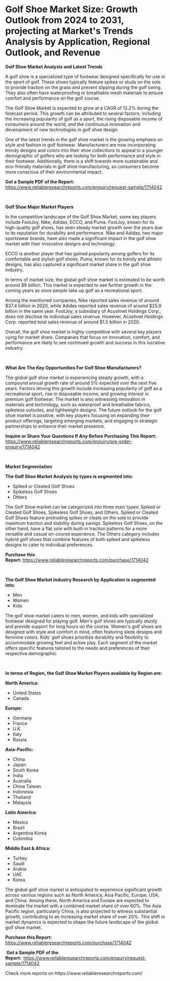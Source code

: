 <p><h1>Golf Shoe Market Size: Growth Outlook from 2024 to 2031, projecting at Market's Trends Analysis by Application, Regional Outlook, and Revenue</h1></p><p><strong>Golf Shoe Market Analysis and Latest Trends</strong></p>
<p><p>A golf shoe is a specialized type of footwear designed specifically for use in the sport of golf. These shoes typically feature spikes or studs on the sole to provide traction on the grass and prevent slipping during the golf swing. They also often have waterproofing or breathable mesh materials to ensure comfort and performance on the golf course.</p><p>The Golf Shoe Market is expected to grow at a CAGR of 12.2% during the forecast period. This growth can be attributed to several factors, including the increasing popularity of golf as a sport, the rising disposable income of consumers around the world, and the continuous innovation and development of new technologies in golf shoe design.</p><p>One of the latest trends in the golf shoe market is the growing emphasis on style and fashion in golf footwear. Manufacturers are now incorporating trendy designs and colors into their shoe collections to appeal to a younger demographic of golfers who are looking for both performance and style in their footwear. Additionally, there is a shift towards more sustainable and eco-friendly materials in golf shoe manufacturing, as consumers become more conscious of their environmental impact.</p></p>
<p><strong>Get a Sample PDF of the Report:&nbsp;</strong> <a href="https://www.reliableresearchreports.com/enquiry/request-sample/1714042">https://www.reliableresearchreports.com/enquiry/request-sample/1714042</a></p>
<p>&nbsp;</p>
<p><strong>Golf Shoe Major Market Players</strong></p>
<p><p>In the competitive landscape of the Golf Shoe Market, some key players include FootJoy, Nike, Adidas, ECCO, and Puma. FootJoy, known for its high-quality golf shoes, has seen steady market growth over the years due to its reputation for durability and performance. Nike and Adidas, two major sportswear brands, have also made a significant impact in the golf shoe market with their innovative designs and technology.</p><p>ECCO is another player that has gained popularity among golfers for its comfortable and stylish golf shoes. Puma, known for its trendy and athletic designs, has also captured a significant market share in the golf shoe industry.</p><p>In terms of market size, the global golf shoe market is estimated to be worth around $8 billion. This market is expected to see further growth in the coming years as more people take up golf as a recreational sport.</p><p>Among the mentioned companies, Nike reported sales revenue of around $37.4 billion in 2020, while Adidas reported sales revenue of around $25.9 billion in the same year. FootJoy, a subsidiary of Acushnet Holdings Corp., does not disclose its individual sales revenue. However, Acushnet Holdings Corp. reported total sales revenue of around $1.5 billion in 2020.</p><p>Overall, the golf shoe market is highly competitive with several key players vying for market share. Companies that focus on innovation, comfort, and performance are likely to see continued growth and success in this lucrative industry.</p></p>
<p>&nbsp;</p>
<p><strong>What Are The Key Opportunities For Golf Shoe Manufacturers?</strong></p>
<p><p>The global golf shoe market is experiencing steady growth, with a compound annual growth rate of around 5% expected over the next five years. Factors driving this growth include increasing popularity of golf as a recreational sport, rise in disposable income, and growing interest in premium golf footwear. The market is also witnessing innovation in materials and technology, such as waterproof and breathable fabrics, spikeless outsoles, and lightweight designs. The future outlook for the golf shoe market is positive, with key players focusing on expanding their product offerings, targeting emerging markets, and engaging in strategic partnerships to enhance their market presence.</p></p>
<p><strong>Inquire or Share Your Questions If Any Before Purchasing This Report:</strong> <a href="https://www.reliableresearchreports.com/enquiry/pre-order-enquiry/1714042">https://www.reliableresearchreports.com/enquiry/pre-order-enquiry/1714042</a></p>
<p>&nbsp;</p>
<p><strong>Market Segmentation</strong></p>
<p><strong>The Golf Shoe Market Analysis by types is segmented into:</strong></p>
<p><ul><li>Spiked or Cleated Golf Shoes</li><li>Spikeless Golf Shoes</li><li>Others</li></ul></p>
<p><p>The Golf Shoe market can be categorized into three main types: Spiked or Cleated Golf Shoes, Spikeless Golf Shoes, and Others. Spiked or Cleated Golf Shoes feature protruding spikes or cleats on the sole to provide maximum traction and stability during swings. Spikeless Golf Shoes, on the other hand, have a flat sole with built-in traction patterns for a more versatile and casual on-course experience. The Others category includes hybrid golf shoes that combine features of both spiked and spikeless designs to cater to individual preferences.</p></p>
<p><strong>Purchase this Report:&nbsp;</strong><a href="https://www.reliableresearchreports.com/purchase/1714042">https://www.reliableresearchreports.com/purchase/1714042</a></p>
<p>&nbsp;</p>
<p><strong>The Golf Shoe Market Industry Research by Application is segmented into:</strong></p>
<p><ul><li>Men</li><li>Women</li><li>Kids</li></ul></p>
<p><p>The golf shoe market caters to men, women, and kids with specialized footwear designed for playing golf. Men's golf shoes are typically sturdy and provide support for long hours on the course. Women's golf shoes are designed with style and comfort in mind, often featuring sleek designs and feminine colors. Kids' golf shoes prioritize durability and flexibility to accommodate growing feet and active play. Each segment of the market offers specific features tailored to the needs and preferences of their respective demographic.</p></p>
<p>&nbsp;</p>
<p><strong>In terms of Region, the Golf Shoe Market Players available by Region are:</strong></p>
<p>
    <p> <strong> North America: </strong>
        <ul>
            <li>United States</li>
            <li>Canada</li>
        </ul>
        </p> 
    <p> <strong> Europe: </strong>
        <ul>
            <li>Germany</li>
            <li>France</li>
            <li>U.K.</li>
            <li>Italy</li>
            <li>Russia</li>
        </ul>
        </p> 
    <p> <strong> Asia-Pacific: </strong>
        <ul>
            <li>China</li>
            <li>Japan</li>
            <li>South Korea</li>
            <li>India</li>
            <li>Australia</li>
            <li>China Taiwan</li>
            <li>Indonesia</li>
            <li>Thailand</li>
            <li>Malaysia</li>
        </ul>
        </p> 
    <p> <strong> Latin America: </strong>
        <ul>
            <li>Mexico</li>
            <li>Brazil</li>
            <li>Argentina Korea</li>
            <li>Colombia</li>
        </ul>
        </p> 
    <p> <strong> Middle East & Africa: </strong>
        <ul>
            <li>Turkey</li>
            <li>Saudi</li>
            <li>Arabia</li>
            <li>UAE</li>
            <li>Korea</li>
        </ul>
    </p>
    </p>
<p><p>The global golf shoe market is anticipated to experience significant growth across various regions such as North America, Asia Pacific, Europe, USA, and China. Among these, North America and Europe are expected to dominate the market with a combined market share of over 60%. The Asia Pacific region, particularly China, is also projected to witness substantial growth, contributing to an increasing market share of over 20%. This shift in market dynamics is expected to shape the future landscape of the global golf shoe market.</p></p>
<p><strong>Purchase this Report: </strong><a href="https://www.reliableresearchreports.com/purchase/1714042">https://www.reliableresearchreports.com/purchase/1714042</a></p>
<p>&nbsp;<strong>Get a Sample PDF of the Report:&nbsp;&nbsp;</strong><a href="https://www.reliableresearchreports.com/enquiry/request-sample/1714042">https://www.reliableresearchreports.com/enquiry/request-sample/1714042</a></p>
<p><strong></strong></p>
<p>Check more reports on https://www.reliableresearchreports.com/</p>